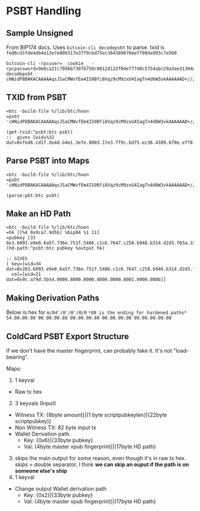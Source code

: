 # PSBT Handling

## Sample Unsigned
From BIP174 docs.
Uses `bitcoin-cli decodepsbt` to parse.
txid is `fed6cd1fde4db4e13e7e800317e37f9cbd75ec364389670eeff80da993c7e560`
```
bitcoin-cli -rpcuser=__cookie__ -rpcpassword=9e0ca21c70d6b7307b750c8012d12df04ef77d0c5754abc29a3ae31304d946ce decodepsbt cHNidP8BAKACAAAAAqsJSaCMWvfEm4IS9Bfi8Vqz9cM9zxU4IagTn4d6W3vkAAAAAAD+////qwlJoIxa98SbghL0F+LxWrP1wz3PFTghqBOfh3pbe+QBAAAAAP7///8CYDvqCwAAAAAZdqkUdopAu9dAy+gdmI5x3ipNXHE5ax2IrI4kAAAAAAAAGXapFG9GILVT+glechue4O/p+gOcykWXiKwAAAAAAAEHakcwRAIgR1lmF5fAGwNrJZKJSGhiGDR9iYZLcZ4ff89X0eURZYcCIFMJ6r9Wqk2Ikf/REf3xM286KdqGbX+EhtdVRs7tr5MZASEDXNxh/HupccC1AaZGoqg7ECy0OIEhfKaC3Ibi1z+ogpIAAQEgAOH1BQAAAAAXqRQ1RebjO4MsRwUPJNPuuTycA5SLx4cBBBYAFIXRNTfy4mVAWjTbr6nj3aAfuCMIAAAA
```

## TXID from PSBT
```
=btc -build-file %/lib/btc/hoon
=psbt 'cHNidP8BAKACAAAAAqsJSaCMWvfEm4IS9Bfi8Vqz9cM9zxU4IagTn4d6W3vkAAAAAAD+////qwlJoIxa98SbghL0F+LxWrP1wz3PFTghqBOfh3pbe+QBAAAAAP7///8CYDvqCwAAAAAZdqkUdopAu9dAy+gdmI5x3ipNXHE5ax2IrI4kAAAAAAAAGXapFG9GILVT+glechue4O/p+gOcykWXiKwAAAAAAAEHakcwRAIgR1lmF5fAGwNrJZKJSGhiGDR9iYZLcZ4ff89X0eURZYcCIFMJ6r9Wqk2Ikf/REf3xM286KdqGbX+EhtdVRs7tr5MZASEDXNxh/HupccC1AaZGoqg7ECy0OIEhfKaC3Ibi1z+ogpIAAQEgAOH1BQAAAAAXqRQ1RebjO4MsRwUPJNPuuTycA5SLx4cBBBYAFIXRNTfy4mVAWjTbr6nj3aAfuCMIAAAA'

(get-txid:^psbt:btc psbt)
::  gives [wid=%32 dat=0xfed6.cd1f.de4d.b4e1.3e7e.8003.17e3.7f9c.bd75.ec36.4389.670e.eff8.0da9.93c7.e560]
```

## Parse PSBT into Maps
```
=btc -build-file %/lib/btc/hoon
=psbt 'cHNidP8BAKACAAAAAqsJSaCMWvfEm4IS9Bfi8Vqz9cM9zxU4IagTn4d6W3vkAAAAAAD+////qwlJoIxa98SbghL0F+LxWrP1wz3PFTghqBOfh3pbe+QBAAAAAP7///8CYDvqCwAAAAAZdqkUdopAu9dAy+gdmI5x3ipNXHE5ax2IrI4kAAAAAAAAGXapFG9GILVT+glechue4O/p+gOcykWXiKwAAAAAAAEHakcwRAIgR1lmF5fAGwNrJZKJSGhiGDR9iYZLcZ4ff89X0eURZYcCIFMJ6r9Wqk2Ikf/REf3xM286KdqGbX+EhtdVRs7tr5MZASEDXNxh/HupccC1AaZGoqg7ECy0OIEhfKaC3Ibi1z+ogpIAAQEgAOH1BQAAAAAXqRQ1RebjO4MsRwUPJNPuuTycA5SLx4cBBBYAFIXRNTfy4mVAWjTbr6nj3aAfuCMIAAAA'

(parse:pbt:btc psbt)
```

## Make an HD Path
```
=btc -build-file %/lib/btc/hoon
=hk [[%4 0x9ca7.9d5b] %bip84 %1 11]
=pubkey [33 0x3.6093.e9e0.6a5f.736e.751f.5486.c1c6.7647.c258.b946.b314.d2d3.f03a.33c2.b5cf.b9ab]
(hd-path:^psbt:btc pubkey %output hk)

:: GIVES
[ key=[wid=34 dat=0x203.6093.e9e0.6a5f.736e.751f.5486.c1c6.7647.c258.b946.b314.d2d3.f03a.33c2.b5cf.b9ab]
  val=[wid=21 dat=0x9c.a79d.5b54.0000.8000.0000.8000.0000.8001.0000.000b]]
```

## Making Derivation Paths
Below is hex for `m/84'/0'/0'/0/0`
`*80 is the ending for hardened paths*
54.00.00.80 00.00.00.80 00.00.00.80 00.00.00.00 00.00.00.00.00`

## ColdCard PSBT Export Structure
If we don't have the master fingerprint, can probably fake it. It's not "load-bearing".

Maps:
1. 1 keyval
  - Raw tx hex
2. 3 keyvals (Input)
  - Witness TX: {8byte amount}|{1 byte scriptpubkeylen}|{22byte scriptpubkey)}
  - Non Witness TX: 82 byte input tx
  - Wallet Derivation path. 
    * Key: {0x6}|{33byte pubkey}
    * Val: {4byte master xpub fingerprint}|{17byte HD path}
3. skips the main output for some reason, even though it's in raw tx hex. 
*skips* = double separator, I think
**we can skip an ouput if the path is on someone else's ship**
4. 1 keyval
  - Change output Wallet derivation path
    * Key: {0x2}|{33byte pubkey}
    * Val: {4byte master xpub fingerprint}|{17byte HD path}
